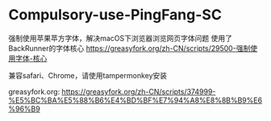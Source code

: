 # Compulsory-use-PingFang-SC
强制使用苹果苹方字体，解决macOS下浏览器浏览网页字体问题
使用了BackRunner的字体核心
https://greasyfork.org/zh-CN/scripts/29500-强制使用字体-核心

兼容safari、Chrome，请使用tampermonkey安装

greasyfork.org:
https://greasyfork.org/zh-CN/scripts/374999-%E5%BC%BA%E5%88%B6%E4%BD%BF%E7%94%A8%E8%8B%B9%E6%96%B9
